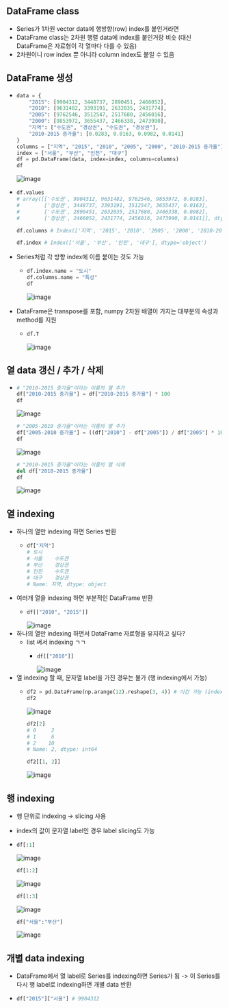 ## DataFrame class
  - Series가 1차원 vector data에 행방향(row) index를 붙인거라면
  - DataFrame class는 2차원 행렬 data에 index를 붙인거랑 비슷 (대신 DataFrame은 자료형이 각 열마다 다를 수 있음)
  - 2차원이니 row index 뿐 아니라 column index도 붙일 수 있음

## DataFrame 생성
  - ```py
    data = {
        "2015": [9904312, 3448737, 2890451, 2466052],
        "2010": [9631482, 3393191, 2632035, 2431774],
        "2005": [9762546, 3512547, 2517680, 2456016],
        "2000": [9853972, 3655437, 2466338, 2473990],
        "지역": ["수도권", "경상권", "수도권", "경상권"],
        "2010-2015 증가율": [0.0283, 0.0163, 0.0982, 0.0141]
    }
    columns = ["지역", "2015", "2010", "2005", "2000", "2010-2015 증가율"]
    index = ["서울", "부산", "인천", "대구"]
    df = pd.DataFrame(data, index=index, columns=columns)
    df
    ```
    ![image](https://user-images.githubusercontent.com/85230269/208339843-739c3985-d1ac-4bba-b6bd-bbcf33c49a67.png)

  - ```py
    df.values
    # array([['수도권', 9904312, 9631482, 9762546, 9853972, 0.0283],
    #        ['경상권', 3448737, 3393191, 3512547, 3655437, 0.0163],
    #        ['수도권', 2890451, 2632035, 2517680, 2466338, 0.0982],
    #        ['경상권', 2466052, 2431774, 2456016, 2473990, 0.0141]], dtype=object)
    
    df.columns # Index(['지역', '2015', '2010', '2005', '2000', '2010-2015 증가율'], dtype='object')
    
    df.index # Index(['서울', '부산', '인천', '대구'], dtype='object')
    
  - Series처럼 각 방향 index에 이름 붙이는 것도 가능
    - ```py
      df.index.name = "도시"
      df.columns.name = "특성"
      df
      ```
      ![image](https://user-images.githubusercontent.com/85230269/208340307-7c318814-8b90-4475-bfb4-3563cc551f44.png)

  - DataFrame은 transpose를 포함, numpy 2차원 배열이 가지는 대부분의 속성과 method를 지원
    - ```py
      df.T
      ```
      ![image](https://user-images.githubusercontent.com/85230269/208340427-05bd275e-47c8-4f6d-a81c-e7a7565d09c1.png)

## 열 data 갱신 / 추가 / 삭제
  - ```py
    # "2010-2015 증가율"이라는 이름의 열 추가
    df["2010-2015 증가율"] = df["2010-2015 증가율"] * 100
    df
    ```
    ![image](https://user-images.githubusercontent.com/85230269/208341010-60ebe510-1805-4ece-82c5-84681acdba07.png)

    ```py
    # "2005-2010 증가율"이라는 이름의 열 추가
    df["2005-2010 증가율"] = ((df["2010"] - df["2005"]) / df["2005"] * 100).round(2)
    df
    ```
    ![image](https://user-images.githubusercontent.com/85230269/208341206-883b6178-bdcf-48b5-89f5-1d94ec5cf07c.png)

    ```py
    # "2010-2015 증가율"이라는 이름의 열 삭제
    del df["2010-2015 증가율"]
    df
    ```
    ![image](https://user-images.githubusercontent.com/85230269/208341239-e8c237fe-a980-41ed-ac15-322e5659c6d3.png)

## 열 indexing
  - 하나의 열만 indexing 하면 Series 반환
    - ```py
      df["지역"]
      # 도시
      # 서울    수도권
      # 부산    경상권
      # 인천    수도권
      # 대구    경상권
      # Name: 지역, dtype: object
  - 여러개 열을 indexing 하면 부분적인 DataFrame 반환
    - ```py
      df[["2010", "2015"]]
      ```
      ![image](https://user-images.githubusercontent.com/85230269/208348283-687570b6-2837-4ea4-bd4c-2281414dcb52.png)
  - 하나의 열만 indexing 하면서 DataFrame 자료형을 유지하고 싶다?
    - list 써서 indexing ㄱㄱ
      - ```py
        df[["2010"]]
        ```
        ![image](https://user-images.githubusercontent.com/85230269/208348637-7ae477c3-1639-40e5-b50a-f8f05702e134.png)
  - 열 indexing 할 때, 문자열 label을 가진 경우는 불가 (행 indexing에서 가능)
    - ```py
      df2 = pd.DataFrame(np.arange(12).reshape(3, 4)) # 이건 가능 (index가 정수형인 경우)
      df2
      ```
      ![image](https://user-images.githubusercontent.com/85230269/208349430-e2370585-3cb9-4bbe-a83f-56a07add7aa3.png)
      ```py
      df2[2]
      # 0     2
      # 1     6
      # 2    10
      # Name: 2, dtype: int64
      
      df2[[1, 2]]
      ```
      ![image](https://user-images.githubusercontent.com/85230269/208349528-508c171b-7f86-484a-ac82-fe1ae4af2a30.png)

## 행 indexing
  - 행 단위로 indexing -> slicing 사용
  - index의 값이 문자열 label인 경우 label slicing도 가능
  - ```py
    df[:1]
    ```
    ![image](https://user-images.githubusercontent.com/85230269/208349705-7ab1112f-a7e6-473c-9212-f5a79b91fe52.png)

    ```py
    df[1:2]
    ```
    ![image](https://user-images.githubusercontent.com/85230269/208349761-1a0faf1e-7408-4b9e-ae89-70a159db4ee9.png)

    ```py
    df[1:3]
    ```
    ![image](https://user-images.githubusercontent.com/85230269/208349803-4c85a3e5-f18b-44a2-bbea-c750b3445d12.png)

    ```py
    df["서울":"부산"]
    ```
    ![image](https://user-images.githubusercontent.com/85230269/208349834-5f171291-e00c-4031-baa6-aaeac7ef5321.png)

## 개별 data indexing
  - DataFrame에서 열 label로 Series를 indexing하면 Series가 됨 -> 이 Series를 다시 행 label로 indexing하면 개별 data 반환
  - ```py
    df["2015"]["서울"] # 9904312
